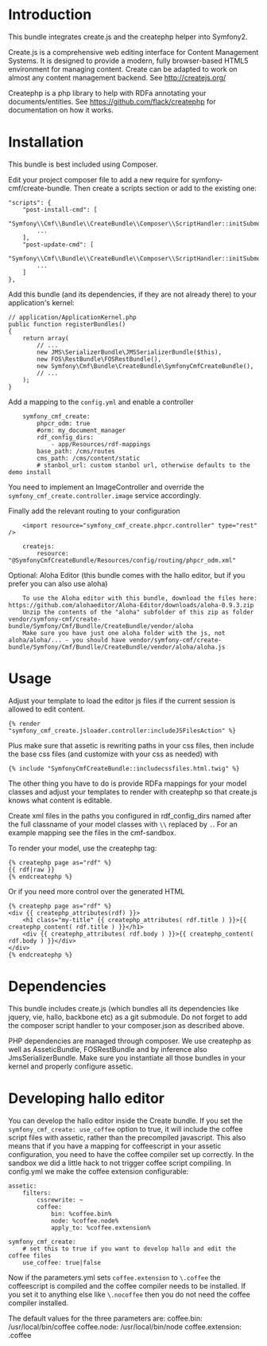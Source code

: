 Introduction
============

This bundle integrates create.js and the createphp helper into Symfony2.

Create.js is a comprehensive web editing interface for Content Management
Systems. It is designed to provide a modern, fully browser-based HTML5
environment for managing content. Create can be adapted to work on almost any
content management backend.
See http://createjs.org/

Createphp is a php library to help with RDFa annotating your documents/entities.
See https://github.com/flack/createphp for documentation on how it works.


Installation
============

This bundle is best included using Composer.

Edit your project composer file to add a new require for symfony-cmf/create-bundle.
Then create a scripts section or add to the existing one:

    "scripts": {
        "post-install-cmd": [
            "Symfony\\Cmf\\Bundle\\CreateBundle\\Composer\\ScriptHandler::initSubmodules",
            ...
        ],
        "post-update-cmd": [
            "Symfony\\Cmf\\Bundle\\CreateBundle\\Composer\\ScriptHandler::initSubmodules",
            ...
        ]
    },

Add this bundle (and its dependencies, if they are not already there) to your
application's kernel:

    // application/ApplicationKernel.php
    public function registerBundles()
    {
        return array(
            // ...
            new JMS\SerializerBundle\JMSSerializerBundle($this),
            new FOS\RestBundle\FOSRestBundle(),
            new Symfony\Cmf\Bundle\CreateBundle\SymfonyCmfCreateBundle(),
            // ...
        );
    }

Add a mapping to the `config.yml` and enable a controller

        symfony_cmf_create:
            phpcr_odm: true
            #orm: my_document_manager
            rdf_config_dirs:
                - app/Resources/rdf-mappings
            base_path: /cms/routes
            cms_path: /cms/content/static
            # stanbol_url: custom stanbol url, otherwise defaults to the demo install

You need to implement an ImageController and override the ``symfony_cmf_create.controller.image``
service accordingly.

Finally add the relevant routing to your configuration

        <import resource="symfony_cmf_create.phpcr.controller" type="rest" />

        createjs:
            resource: "@SymfonyCmfCreateBundle/Resources/config/routing/phpcr_odm.xml"

Optional: Aloha Editor (this bundle comes with the hallo editor, but if you prefer you can also use aloha)

        To use the Aloha editor with this bundle, download the files here: https://github.com/alohaeditor/Aloha-Editor/downloads/aloha-0.9.3.zip
        Unzip the contents of the "aloha" subfolder of this zip as folder vendor/symfony-cmf/create-bundle/Symfony/Cmf/Bundlle/CreateBundle/vendor/aloha
        Make sure you have just one aloha folder with the js, not aloha/aloha/... - you should have vendor/symfony-cmf/create-bundle/Symfony/Cmf/Bundlle/CreateBundle/vendor/aloha/aloha.js


Usage
=====

Adjust your template to load the editor js files if the current session is allowed to edit content.

    {% render "symfony_cmf_create.jsloader.controller:includeJSFilesAction" %}

Plus make sure that assetic is rewriting paths in your css files, then  include
the base css files (and customize with your css as needed) with

    {% include "SymfonyCmfCreateBundle::includecssfiles.html.twig" %}

The other thing you have to do is provide RDFa mappings for your model classes
and adjust your templates to render with createphp so that create.js knows what
content is editable.

Create xml files in the paths you configured in rdf_config_dirs named after the
full classname of your model classes with ``\\`` replaced by ``.``. For an
example mapping see the files in the cmf-sandbox.

To render your model, use the createphp tag:

    {% createphp page as="rdf" %}
    {{ rdf|raw }}
    {% endcreatephp %}

Or if you need more control over the generated HTML

    {% createphp page as="rdf" %}
    <div {{ createphp_attributes(rdf) }}>
        <h1 class="my-title" {{ createphp_attributes( rdf.title ) }}>{{ createphp_content( rdf.title ) }}</h1>
        <div {{ createphp_attributes( rdf.body ) }}>{{ createphp_content( rdf.body ) }}</div>
    </div>
    {% endcreatephp %}


Dependencies
============

This bundle includes create.js (which bundles all its dependencies like jquery,
vie, hallo, backbone etc) as a git submodule. Do not forget to add the composer
script handler to your composer.json as described above.

PHP dependencies are managed through composer. We use createphp as well as
AsseticBundle, FOSRestBundle and by inference also JmsSerializerBundle. Make
sure you instantiate all those bundles in your kernel and properly configure
assetic.


Developing hallo editor
========================

You can develop the hallo editor inside the Create bundle. If you set the
``symfony_cmf_create: use_coffee`` option to true, it will include the coffee script
files with assetic, rather than the precompiled javascript.
This also means that if you have a mapping for coffeescript in your assetic
configuration, you need to have the coffee compiler set up correctly. In the
sandbox we did a little hack to not trigger coffee script compiling. In
config.yml we make the coffee extension configurable:

    assetic:
        filters:
            cssrewrite: ~
            coffee:
                bin: %coffee.bin%
                node: %coffee.node%
                apply_to: %coffee.extension%

    symfony_cmf_create:
        # set this to true if you want to develop hallo and edit the coffee files
        use_coffee: true|false

Now if the parameters.yml sets ``coffee.extension`` to ``\.coffee`` the
coffeescript is compiled and the coffee compiler needs to be installed.
If you set it to anything else like ``\.nocoffee`` then you do not need the
coffee compiler installed.

The default values for the three parameters are:
coffee.bin: /usr/local/bin/coffee
coffee.node: /usr/local/bin/node
coffee.extension: \.coffee
